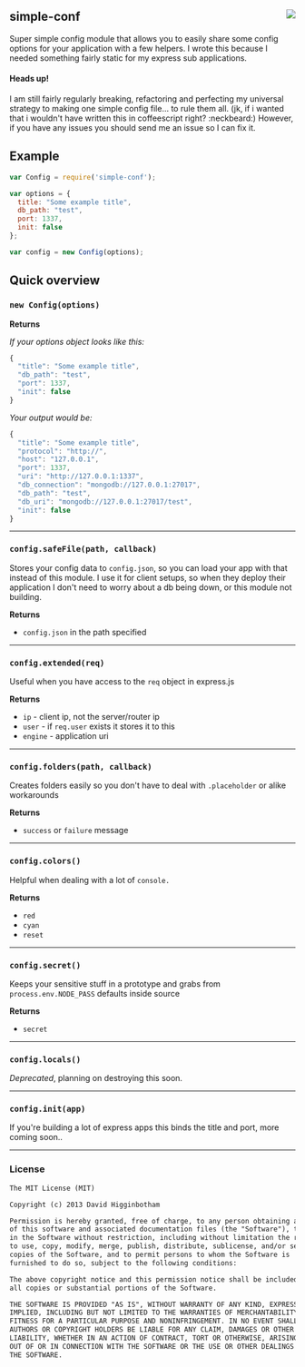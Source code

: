 ## simple-conf <img src="https://drone.io/github.com/dhigginbotham/simple-conf/status.png" align="right" />
Super simple config module that allows you to easily share some config options for your application with a few helpers. I wrote this because I needed something fairly static for my express sub applications.

#### Heads up!
I am still fairly regularly breaking, refactoring and perfecting my universal strategy to making one simple config file... to rule them all. (jk, if i wanted that i wouldn't have written this in coffeescript right? :neckbeard:) However, if you have any issues you should send me an issue so I can fix it.

## Example

```js
var Config = require('simple-conf');

var options = {
  title: "Some example title",
  db_path: "test",
  port: 1337,
  init: false
};

var config = new Config(options);
```

## Quick overview

### `new Config(options)`
**Returns**

*If your options object looks like this:*

```js
{
  "title": "Some example title",
  "db_path": "test",
  "port": 1337,
  "init": false
}
```

*Your output would be:*

```js
{
  "title": "Some example title",
  "protocol": "http://",
  "host": "127.0.0.1",
  "port": 1337,
  "uri": "http://127.0.0.1:1337",
  "db_connection": "mongodb://127.0.0.1:27017",
  "db_path": "test",
  "db_uri": "mongodb://127.0.0.1:27017/test",
  "init": false
}
```

----

### `config.safeFile(path, callback)`
Stores your config data to `config.json`, so you can load your app with that instead of this module. I use it for client setups, so when they deploy their application I don't need to worry about a db being down, or this module not building.

**Returns**

- `config.json` in the path specified

----

### `config.extended(req)`
Useful when you have access to the `req` object in express.js

**Returns**

- `ip` - client ip, not the server/router ip
- `user` - if `req.user` exists it stores it to this
- `engine` - application uri

----

### `config.folders(path, callback)`
Creates folders easily so you don't have to deal with `.placeholder` or alike workarounds

**Returns** 

- `success` or `failure` message

----

### `config.colors()`
Helpful when dealing with a lot of `console.`

**Returns**
- `red`
- `cyan`
- `reset`

----

### `config.secret()`
Keeps your sensitive stuff in a prototype and grabs from `process.env.NODE_PASS` defaults inside source

**Returns**

- `secret`

----

### `config.locals()`
*Deprecated*, planning on destroying this soon.

----

### `config.init(app)`
If you're building a lot of express apps this binds the title and port, more coming soon..

----

### License

```md
The MIT License (MIT)

Copyright (c) 2013 David Higginbotham 

Permission is hereby granted, free of charge, to any person obtaining a copy
of this software and associated documentation files (the "Software"), to deal
in the Software without restriction, including without limitation the rights
to use, copy, modify, merge, publish, distribute, sublicense, and/or sell
copies of the Software, and to permit persons to whom the Software is
furnished to do so, subject to the following conditions:

The above copyright notice and this permission notice shall be included in
all copies or substantial portions of the Software.

THE SOFTWARE IS PROVIDED "AS IS", WITHOUT WARRANTY OF ANY KIND, EXPRESS OR
IMPLIED, INCLUDING BUT NOT LIMITED TO THE WARRANTIES OF MERCHANTABILITY,
FITNESS FOR A PARTICULAR PURPOSE AND NONINFRINGEMENT. IN NO EVENT SHALL THE
AUTHORS OR COPYRIGHT HOLDERS BE LIABLE FOR ANY CLAIM, DAMAGES OR OTHER
LIABILITY, WHETHER IN AN ACTION OF CONTRACT, TORT OR OTHERWISE, ARISING FROM,
OUT OF OR IN CONNECTION WITH THE SOFTWARE OR THE USE OR OTHER DEALINGS IN
THE SOFTWARE.
```
